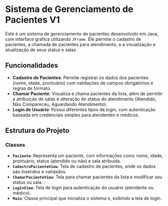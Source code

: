 # Sistema de Gerenciamento de Pacientes V1

Este é um sistema de gerenciamento de pacientes desenvolvido em Java, com interface gráfica utilizando `JFrame`. Ele permite o cadastro de pacientes, a chamada de pacientes para atendimento, e a visualização e atualização de seus status e salas.

## Funcionalidades

- **Cadastro de Pacientes**: Permite registrar os dados dos pacientes (nome, idade, prontuário) com validações de campos obrigatórios e regras de formato.
- **Chamar Paciente**: Visualiza e chama pacientes da lista, além de permitir a atribuição de salas e alteração do status do atendimento (Atendido, Não Compareceu, Aguardando Atendimento).
- **Login de Usuário**: Possui diferentes tipos de login, com autenticação baseada em credenciais simples para atendentes e médicos.

## Estrutura do Projeto

### Classes

- **`Paciente`**: Representa um paciente, com informações como nome, idade, prontuário, status (atendido ou não) e sala atribuída.
- **`CadastroPacienteView`**: Tela de cadastro de pacientes, onde os dados são inseridos e validados.
- **`ChamarPacienteView`**: Tela para chamar pacientes da lista e modificar seu status ou sala.
- **`LoginView`**: Tela de login para autenticação do usuário (atendente ou médico).
- **`Main`**: Classe principal que inicializa o sistema e, exibindo a tela de login.
